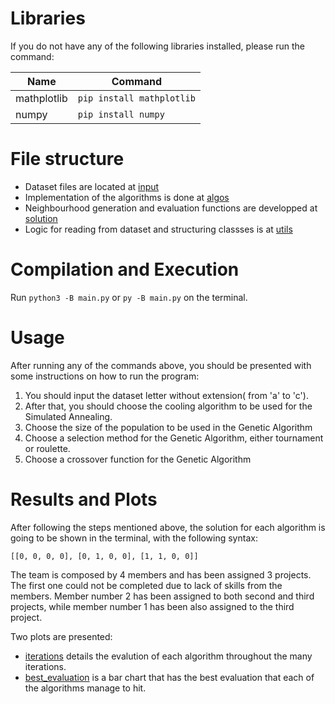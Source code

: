 # Libraries

If you do not have any of the following libraries installed, please run the command:

|     Name    |   Command   |
| ----------- | ----------- |
| mathplotlib | `pip install mathplotlib`|
| numpy       | `pip install numpy` |

# File structure

- Dataset files are located at [input](input/) 
- Implementation of the algorithms is done at [algos](algos/)
- Neighbourhood generation and evaluation functions are developped at [solution](formulationsolution.py)
- Logic for reading from dataset and structuring classses is at [utils](utils/utils.py)

# Compilation and Execution

Run `python3 -B main.py` or `py -B main.py` on the terminal.

# Usage

After running any of the commands above, you should be presented with some instructions on how to run the program:

1. You should input the dataset letter without extension( from 'a' to 'c').
2. After that, you should choose the cooling algorithm to be used for the Simulated Annealing.
3. Choose the size of the population to be used in the Genetic Algorithm
4. Choose a selection method for the Genetic Algorithm, either tournament or roulette.
5. Choose a crossover function for the Genetic Algorithm

# Results and Plots

After following the steps mentioned above, the solution for each algorithm is going to be shown in the terminal, with the following syntax:

```
[[0, 0, 0, 0], [0, 1, 0, 0], [1, 1, 0, 0]]
```

The team is composed by 4 members and has been assigned 3 projects. The first one could not be completed due to lack of skills from the members. Member number 2 has been assigned to both second and third projects, while member number 1 has been also assigned to the third project.

Two plots are presented:
- [iterations](output/iterations.png) details the evalution of each algorithm throughout the many iterations. 
- [best_evaluation](output/best_evaluation.png) is a bar chart that has the best evaluation that each of the algorithms manage to hit.

